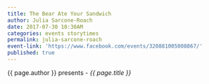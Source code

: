 ```yaml
---
title: The Bear Ate Your Sandwich
author: Julia Sarcone-Roach
date: 2017-07-30 10:30AM
categories: events storytimes
permalink: julia-sarcone-roach
event-link: 'https://www.facebook.com/events/320881005008867/'
published: true
---
```

{{ page.author }} presents - *{{ page.title }}*
